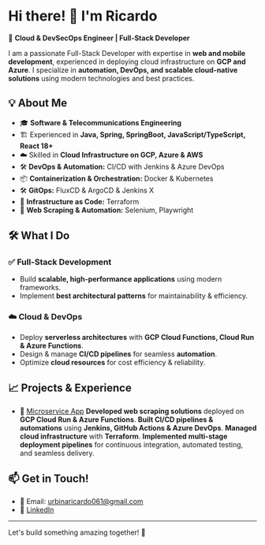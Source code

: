 # Hi there! 👋 I'm Ricardo

🚀 **Cloud & DevSecOps Engineer | Full-Stack Developer**

I am a passionate Full-Stack Developer with expertise in **web and mobile development**, experienced in deploying cloud infrastructure on **GCP and Azure**. I specialize in **automation, DevOps, and scalable cloud-native solutions** using modern technologies and best practices.

## 💡 About Me
- 🎓 **Software & Telecommunications Engineering** 
- 🏗️ Experienced in **Java, Spring, SpringBoot, JavaScript/TypeScript, React 18+**
- ☁️ Skilled in **Cloud Infrastructure on GCP, Azure & AWS**
- 🛠️ **DevOps & Automation:** CI/CD with Jenkins & Azure DevOps
- 📦 **Containerization & Orchestration:** Docker & Kubernetes
- 🛠️ **GitOps:** FluxCD & ArgoCD & Jenkins X
- 🔧 **Infrastructure as Code:** Terraform
- 🤖 **Web Scraping & Automation:** Selenium, Playwright

## 🛠️ What I Do
### ✅ **Full-Stack Development**
- Build **scalable, high-performance applications** using modern frameworks.
- Implement **best architectural patterns** for maintainability & efficiency.

### ☁️ **Cloud & DevOps**
- Deploy **serverless architectures** with **GCP Cloud Functions, Cloud Run & Azure Functions**.
- Design & manage **CI/CD pipelines** for seamless **automation**.
- Optimize **cloud resources** for cost efficiency & reliability.

## 📈 Projects & Experience
- 🔗 [Microservice App](https://github.com/ArquisoftV-Microservice-Project)
  **Developed web scraping solutions** deployed on **GCP Cloud Run & Azure Functions**.
  **Built CI/CD pipelines & automations** using **Jenkins, GitHub Actions & Azure DevOps**.
  **Managed cloud infrastructure** with **Terraform**.
  **Implemented multi-stage deployment pipelines** for continuous integration, automated testing, and seamless delivery.

## 📫 Get in Touch!
- 📧 Email: urbinaricardo061@gmail.com
- 🔗 [LinkedIn](https://www.linkedin.com/in/ricardo-urbina-1aab49268/)

---
Let's build something amazing together! 🚀

